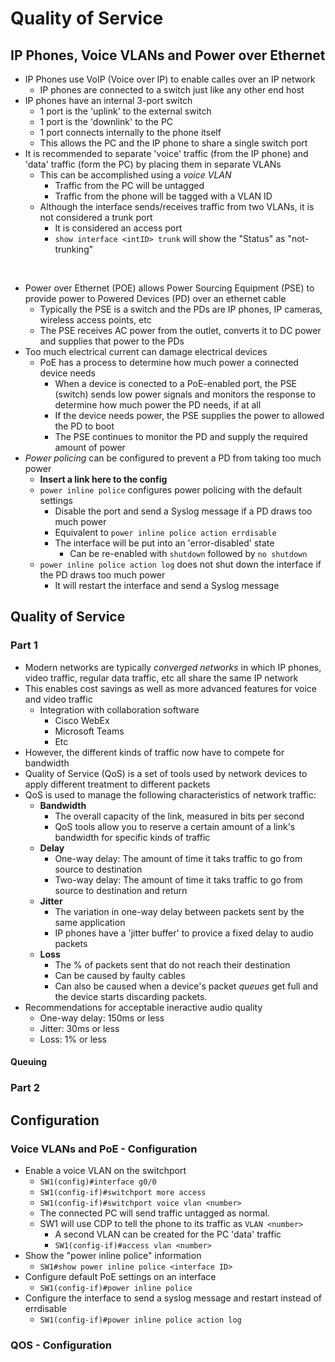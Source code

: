 # Quality of Service

## IP Phones, Voice VLANs and Power over Ethernet

- IP Phones use VoIP (Voice over IP) to enable calles over an IP network
  - IP phones are connected to a switch just like any other end host
- IP phones have an internal 3-port switch
  - 1 port is the 'uplink' to the external switch
  - 1 port is the 'downlink' to the PC
  - 1 port connects internally to the phone itself
  - This allows the PC and the IP phone to share a single switch port
- It is recommended to separate 'voice' traffic (from the IP phone) and 'data' traffic (form the PC) by placing them in separate VLANs
  - This can be accomplished using a *voice VLAN*
    - Traffic from the PC will be untagged
    - Traffic from the phone will be tagged with a VLAN ID
  - Although the interface sends/receives traffic from two VLANs, it is not considered a trunk port
	- It is considered an access port
	- `show interface <intID> trunk` will show the "Status" as "not-trunking"

<br>

- Power over Ethernet (POE) allows Power Sourcing Equipment (PSE) to provide power to Powered Devices (PD) over an ethernet cable
  - Typically the PSE is a switch and the PDs are IP phones, IP cameras, wireless access points, etc
  - The PSE receives AC power from the outlet, converts it to DC power and supplies that power to the PDs
- Too much electrical current can damage electrical devices
  - PoE has a process to determine how much power a connected device needs
    - When a device is conected to a PoE-enabled port, the PSE (switch) sends low power signals and monitors the response to determine how much power the PD needs, if at all
	- If the device needs power, the PSE supplies the power to allowed the PD to boot
	- The PSE continues to monitor the PD and supply the required amount of power
- *Power policing* can be configured to prevent a PD from taking too much power
  - **Insert a link here to the config**
  - `power inline police` configures power policing with the default settings
    - Disable the port and send a Syslog message if a PD draws too much power
	- Equivalent to `power inline police action errdisable`
	- The interface will be put into an 'error-disabled' state
	  - Can be re-enabled with `shutdown` followed by `no shutdown`
  - `power inline police action log` does not shut down the interface if the PD draws too much power
    - It will restart the interface and send a Syslog message

## Quality of Service

### Part 1

- Modern networks are typically *converged networks* in which IP phones, video traffic, regular data traffic, etc all share the same IP network
- This enables cost savings as well as more advanced features for voice and video traffic
  - Integration with collaboration software
    - Cisco WebEx
	- Microsoft Teams
	- Etc
- However, the different kinds of traffic now have to compete for bandwidth
- Quality of Service (QoS) is a set of tools used by network devices to apply different treatment to different packets
- QoS is used to manage the following characteristics of network traffic:
  - **Bandwidth**
	- The overall capacity of the link, measured in bits per second
	- QoS tools allow you to reserve a certain amount of a link's bandwidth for specific kinds of traffic
  - **Delay**
    - One-way delay: The amount of time it taks traffic to go from source to destination
	- Two-way delay: The amount of time it taks traffic to go from source to destination and return
  - **Jitter**
    - The variation in one-way delay between packets sent by the same application
	- IP phones have a 'jitter buffer' to provice a fixed delay to audio packets
  - **Loss**
    - The % of packets sent that do not reach their destination
	- Can be caused by faulty cables
	- Can also be caused when a device's packet *queues* get full and the device starts discarding packets.
- Recommendations for acceptable ineractive audio quality
  - One-way delay: 150ms or less
  - Jitter: 30ms or less
  - Loss: 1% or less

#### Queuing

### Part 2

## Configuration

### Voice VLANs and PoE - Configuration

- Enable a voice VLAN on the switchport
  - `SW1(config)#interface g0/0`
  - `SW1(config-if)#switchport more access`
  - `SW1(config-if)#switchport voice vlan <number>`
  - The connected PC will send traffic untagged as normal.
  - SW1 will use CDP to tell the phone to its traffic as `VLAN <number>`
    - A second VLAN can be created for the PC 'data' traffic
	- `SW1(config-if)#access vlan <number>`
- Show the "power inline police" information
  - `SW1#show power inline police <interface ID>`
- Configure default PoE settings on an interface
  - `SW1(config-if)#power inline police`
- Configure the interface to send a syslog message and restart instead of errdisable
  - `SW1(config-if)#power inline police action log`

### QOS - Configuration
